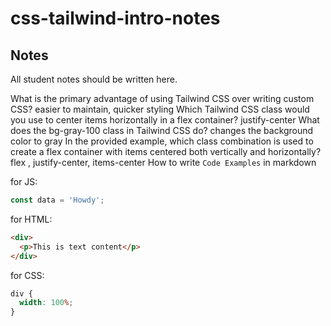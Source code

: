 # css-tailwind-intro-notes

## Notes

All student notes should be written here.

What is the primary advantage of using Tailwind CSS over writing custom CSS?
easier to maintain, quicker styling
Which Tailwind CSS class would you use to center items horizontally in a flex container?
justify-center
What does the bg-gray-100 class in Tailwind CSS do?
changes the background color to gray
In the provided example, which class combination is used to create a flex container with items centered both vertically and horizontally?
flex , justify-center, items-center
How to write `Code Examples` in markdown

for JS:

```javascript
const data = 'Howdy';
```

for HTML:

```html
<div>
  <p>This is text content</p>
</div>
```

for CSS:

```css
div {
  width: 100%;
}
```
